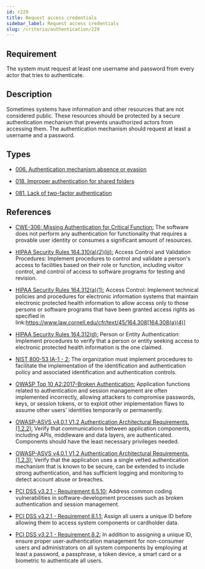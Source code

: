 ```yaml
---
id: r229
title: Request access credentials
sidebar_label: Request access credentials
slug: /criteria/authentication/229
---
```


## Requirement

The system must request at least one username and password
from every actor that tries to authenticate.

## Description

Sometimes systems have information and other resources that are not considered
public.
These resources should be protected by a secure authentication mechanism that
prevents unauthorized actors from accessing them.
The authentication mechanism should request at least a username and a password.

## Types

- [006. Authentication mechanism absence or evasion](/types/006)

- [018. Improper authentication for shared folders](/types/018)

- [081. Lack of two-factor authentication](/types/081)

## References

- [CWE-306: Missing Authentication for Critical Function:](https://cwe.mitre.org/data/definitions/306.html)
The software does not perform any authentication for functionality that
requires a provable user identity or consumes a significant amount of
resources.

- [HIPAA Security Rules 164.310(a)(2)(iii):](https://www.law.cornell.edu/cfr/text/45/164.310)
Access Control and Validation Procedures: Implement procedures
to control and validate a person's access to facilities
based on their role or function, including visitor control,
and control of access to software programs for testing and revision.

- [HIPAA Security Rules 164.312(a)(1):](https://www.law.cornell.edu/cfr/text/45/164.312)
Access Control: Implement technical policies and procedures
for electronic information systems
that maintain electronic protected health information
to allow access only to those persons or software programs
that have been granted access rights as specified in link:https://www.law.cornell.edu/cfr/text/45/164.308[164.308(a)(4)]

- [HIPAA Security Rules 164.312(d):](https://www.law.cornell.edu/cfr/text/45/164.312)
Person or Entity Authentication:
Implement procedures to verify that a person or entity
seeking access to electronic protected health information
is the one claimed.

- [NIST 800-53 IA-1 - 2:](https://nvd.nist.gov/800-53/Rev4/control/IA-1)
The organization must implement procedures
to facilitate the implementation of the identification
and authentication policy and associated identification
and authentication controls.

- [OWASP Top 10 A2:2017-Broken Authentication:](https://owasp.org/www-project-top-ten/OWASP_Top_Ten_2017/Top_10-2017_A2-Broken_Authentication)
Application functions related to authentication and session management are
often implemented incorrectly,
allowing attackers to compromise passwords, keys, or session tokens,
or to exploit other implementation flaws to assume other users' identities
temporarily or permanently.

- [OWASP-ASVS v4.0.1 V1.2 Authentication Architectural Requirements.(1.2.2):](https://owasp.org/www-project-application-security-verification-standard/)
Verify that communications between application components,
including APIs, middleware and data layers, are authenticated.
Components should have the least necessary privileges needed.

- [OWASP-ASVS v4.0.1 V1.2 Authentication Architectural Requirements.(1.2.3):](https://owasp.org/www-project-application-security-verification-standard/)
Verify that the application uses a single vetted authentication mechanism that
is known to be secure,
can be extended to include strong authentication,
and has sufficient logging and monitoring to detect account abuse or breaches.

- [PCI DSS v3.2.1 - Requirement 6.5.10:](https://www.pcisecuritystandards.org/documents/PCI_DSS_v3-2-1.pdf)
Address common coding vulnerabilities in software-development processes such as
broken authentication and session management.

- [PCI DSS v3.2.1 - Requirement 8.1.1:](https://www.pcisecuritystandards.org/documents/PCI_DSS_v3-2-1.pdf)
Assign all users a unique ID before allowing them to access system components
or cardholder data.

- [PCI DSS v3.2.1 - Requirement 8.2:](https://www.pcisecuritystandards.org/documents/PCI_DSS_v3-2-1.pdf)
In addition to assigning a unique ID,
ensure proper user-authentication management for non-consumer users and
administrators on all system components by employing at least a password,
a passphrase, a token device, a smart card or a biometric to authenticate all
users.

